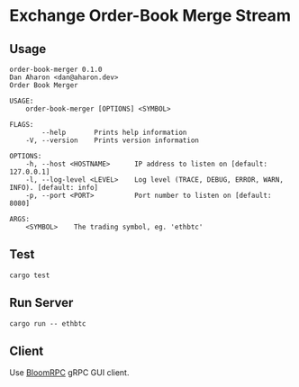 # Exchange Order-Book Merge Stream

## Usage
```text
order-book-merger 0.1.0
Dan Aharon <dan@aharon.dev>
Order Book Merger

USAGE:
    order-book-merger [OPTIONS] <SYMBOL>

FLAGS:
        --help       Prints help information
    -V, --version    Prints version information

OPTIONS:
    -h, --host <HOSTNAME>      IP address to listen on [default: 127.0.0.1]
    -l, --log-level <LEVEL>    Log level (TRACE, DEBUG, ERROR, WARN, INFO). [default: info]
    -p, --port <PORT>          Port number to listen on [default: 8080]

ARGS:
    <SYMBOL>    The trading symbol, eg. 'ethbtc'
```

## Test
```shell
cargo test
```

## Run Server
```shell
cargo run -- ethbtc
```

## Client
Use [BloomRPC](https://github.com/bloomrpc/bloomrpc) gRPC GUI client.   
